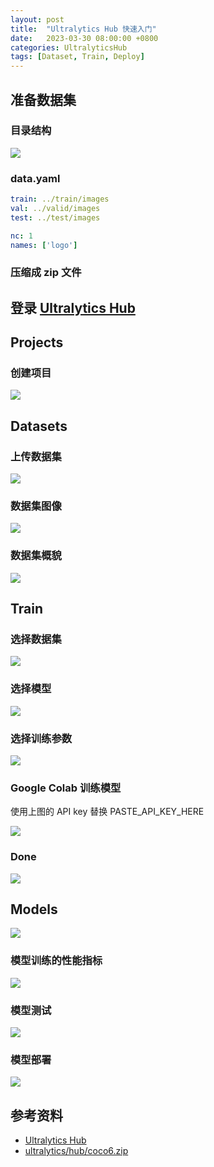 ```yaml
---
layout: post
title:  "Ultralytics Hub 快速入门"
date:   2023-03-30 08:00:00 +0800
categories: UltralyticsHub
tags: [Dataset, Train, Deploy]
---
```


## 准备数据集
### 目录结构
![](/images/2023/ultralytics-hub/dataset-dir.jpg)

### data.yaml
```yaml
train: ../train/images
val: ../valid/images
test: ../test/images

nc: 1
names: ['logo']
```

### 压缩成 zip 文件

## 登录 [Ultralytics Hub](https://hub.ultralytics.com)

## Projects
### 创建项目
![](/images/2023/ultralytics-hub/projects-create.jpg)

## Datasets
### 上传数据集
![](/images/2023/ultralytics-hub/datasets-upload.jpg)

### 数据集图像
![](/images/2023/ultralytics-hub/datasets-images.jpg)

### 数据集概貌
![](/images/2023/ultralytics-hub/datasets-overview.jpg)

## Train
### 选择数据集
![](/images/2023/ultralytics-hub/train1.jpg)

### 选择模型
![](/images/2023/ultralytics-hub/train2.jpg)

### 选择训练参数
![](/images/2023/ultralytics-hub/train3.jpg)

### Google Colab 训练模型
使用上图的 API key 替换 PASTE_API_KEY_HERE

![](/images/2023/ultralytics-hub/train4.jpg)

### Done
![](/images/2023/ultralytics-hub/train5.jpg)

## Models
![](/images/2023/ultralytics-hub/models.jpg)

### 模型训练的性能指标
![](/images/2023/ultralytics-hub/models-train.jpg)

### 模型测试
![](/images/2023/ultralytics-hub/models-preview.jpg)

### 模型部署
![](/images/2023/ultralytics-hub/models-deploy.jpg)

## 参考资料
* [Ultralytics Hub](https://hub.ultralytics.com)
* [ultralytics/hub/coco6.zip](https://github.com/ultralytics/hub/blob/master/coco6.zip)
